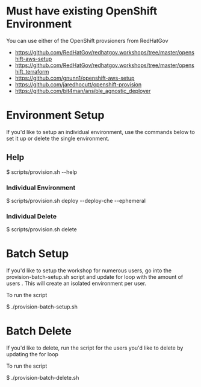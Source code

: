 # Must have existing OpenShift Environment
You can use either of the OpenShift provsioners from RedHatGov
 - https://github.com/RedHatGov/redhatgov.workshops/tree/master/openshift-aws-setup
 - https://github.com/RedHatGov/redhatgov.workshops/tree/master/openshift_terraform
 - https://github.com/gnunn1/openshift-aws-setup
 - https://github.com/jaredhocutt/openshift-provision
 - https://github.com/bit4man/ansible_agnostic_deployer

# Environment Setup
If you'd like to setup an individual environment, use the commands below to set it up or delete the single environment.

## Help

$ scripts/provision.sh --help

### Individual Environment

$ scripts/provision.sh deploy --deploy-che --ephemeral

### Individual Delete

$ scripts/provision.sh delete

# Batch Setup
If you'd like to setup the workshop for numerous users, go into the provision-batch-setup.sh script and update for loop with the amount of users .  This will create an isolated environment per user.

To run the script

$ ./provision-batch-setup.sh

# Batch Delete
If you'd like to delete, run the script for the users you'd like to delete by updating the for loop

To run the script

$ ./provision-batch-delete.sh
